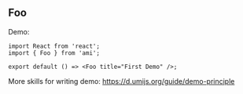 <!-- ---
# nav:
#   title: Foo
#   # path: /components/foo
--- -->

## Foo

Demo:

```tsx
import React from 'react';
import { Foo } from 'ami';

export default () => <Foo title="First Demo" />;
```

More skills for writing demo: https://d.umijs.org/guide/demo-principle
